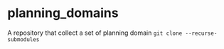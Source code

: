 # planning_domains
A repository that collect a set of planning domain
```git clone --recurse-submodules```